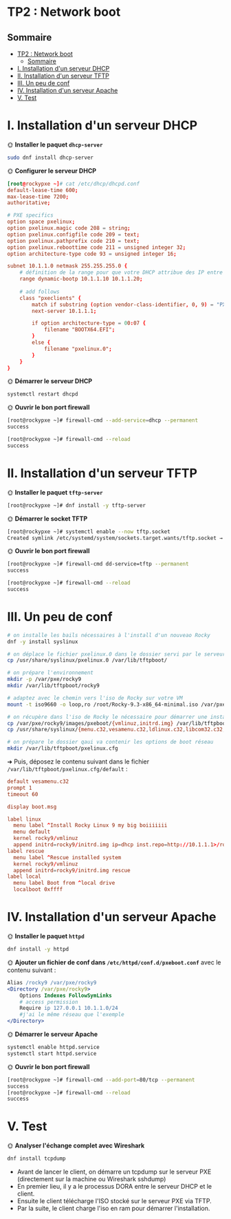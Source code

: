 # TP2 : Network boot

## Sommaire

- [TP2 : Network boot](#tp2--network-boot)
  - [Sommaire](#sommaire)
- [I. Installation d'un serveur DHCP](#i-installation-dun-serveur-dhcp)
- [II. Installation d'un serveur TFTP](#ii-installation-dun-serveur-tftp)
- [III. Un peu de conf](#iii-un-peu-de-conf)
- [IV. Installation d'un serveur Apache](#iv-installation-dun-serveur-apache)
- [V. Test](#v-test)

# I. Installation d'un serveur DHCP

🌞 **Installer le paquet `dhcp-server`**

```bash
sudo dnf install dhcp-server
```

🌞 **Configurer le serveur DHCP**

```conf
[root@rockypxe ~]# cat /etc/dhcp/dhcpd.conf 
default-lease-time 600;
max-lease-time 7200;
authoritative;

# PXE specifics
option space pxelinux;
option pxelinux.magic code 208 = string;
option pxelinux.configfile code 209 = text;
option pxelinux.pathprefix code 210 = text;
option pxelinux.reboottime code 211 = unsigned integer 32;
option architecture-type code 93 = unsigned integer 16;

subnet 10.1.1.0 netmask 255.255.255.0 {
    # définition de la range pour que votre DHCP attribue des IP entre <FIRST_IP> <LAST_IP>
    range dynamic-bootp 10.1.1.10 10.1.1.20;
    
    # add follows
    class "pxeclients" {
        match if substring (option vendor-class-identifier, 0, 9) = "PXEClient";
        next-server 10.1.1.1;

        if option architecture-type = 00:07 {
            filename "BOOTX64.EFI";
        }
        else {
            filename "pxelinux.0";
        }
    }
}
```

🌞 **Démarrer le serveur DHCP**

```bash
systemctl restart dhcpd
```

🌞 **Ouvrir le bon port firewall**

```bash
[root@rockypxe ~]# firewall-cmd --add-service=dhcp --permanent
success
```

```bash
[root@rockypxe ~]# firewall-cmd --reload
success
```

# II. Installation d'un serveur TFTP

🌞 **Installer le paquet `tftp-server`**

```bash
[root@rockypxe ~]# dnf install -y tftp-server
```

🌞 **Démarrer le socket TFTP**

```bash
[root@rockypxe ~]# systemctl enable --now tftp.socket
Created symlink /etc/systemd/system/sockets.target.wants/tftp.socket → /usr/lib/systemd/system/tftp.socket.
```

🌞 **Ouvrir le bon port firewall**

```bash
[root@rockypxe ~]# firewall-cmd dd-service=tftp --permanent
success
```

```bash
[root@rockypxe ~]# firewall-cmd --reload
success
```

# III. Un peu de conf

```bash
# on installe les bails nécessaires à l'install d'un nouveao Rocky
dnf -y install syslinux

# on déplace le fichier pxelinux.0 dans le dossier servi par le serveur HTTP/TFTP
cp /usr/share/syslinux/pxelinux.0 /var/lib/tftpboot/

# on prépare l'environnement
mkdir -p /var/pxe/rocky9
mkdir /var/lib/tftpboot/rocky9

# adaptez avec le chemin vers l'iso de Rocky sur votre VM
mount -t iso9660 -o loop,ro /root/Rocky-9.3-x86_64-minimal.iso /var/pxe/rocky9

# on récupère dans l'iso de Rocky le nécessaire pour démarrer une install
cp /var/pxe/rocky9/images/pxeboot/{vmlinuz,initrd.img} /var/lib/tftpboot/rocky9/
cp /usr/share/syslinux/{menu.c32,vesamenu.c32,ldlinux.c32,libcom32.c32,libutil.c32} /var/lib/tftpboot/

# on prépare le dossier qaui va contenir les options de boot réseau
mkdir /var/lib/tftpboot/pxelinux.cfg
```

➜ Puis, déposez le contenu suivant dans le fichier `/var/lib/tftpboot/pxelinux.cfg/default` :

```conf
default vesamenu.c32
prompt 1
timeout 60

display boot.msg

label linux
  menu label ^Install Rocky Linux 9 my big boiiiiiii
  menu default
  kernel rocky9/vmlinuz
  append initrd=rocky9/initrd.img ip=dhcp inst.repo=http://10.1.1.1>/rocky9
label rescue
  menu label ^Rescue installed system
  kernel rocky9/vmlinuz
  append initrd=rocky9/initrd.img rescue
label local
  menu label Boot from ^local drive
  localboot 0xffff
```

# IV. Installation d'un serveur Apache

🌞 **Installer le paquet `httpd`**

```bash
dnf install -y httpd
```

🌞 **Ajouter un fichier de conf dans `/etc/httpd/conf.d/pxeboot.conf`** avec le contenu suivant :

```apache
Alias /rocky9 /var/pxe/rocky9
<Directory /var/pxe/rocky9>
    Options Indexes FollowSymLinks
    # access permission
    Require ip 127.0.0.1 10.1.1.0/24
    #j'ai le même réseau que l'exemple
</Directory>
```

🌞 **Démarrer le serveur Apache**

```bash
systemctl enable httpd.service
systemctl start httpd.service
```

🌞 **Ouvrir le bon port firewall**

```bash
[root@rockypxe ~]# firewall-cmd --add-port=80/tcp --permanent
success
[root@rockypxe ~]# firewall-cmd --reload
success
```

# V. Test

🌞 **Analyser l'échange complet avec Wireshark**

```bash
dnf install tcpdump
```

- Avant de lancer le client, on démarre un tcpdump sur le serveur PXE (directement sur la machine ou Wireshark sshdump)
- En premier lieu, il y a le processus DORA entre le serveur DHCP et le client.
- Ensuite le client télécharge l'ISO stocké sur le serveur PXE via TFTP.
- Par la suite, le client charge l'iso en ram pour démarrer l'installation.